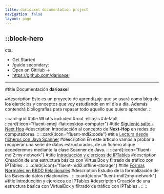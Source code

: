 ```yaml
---
title: darioaxel documentation project
navigation: false
layout: page
---
```


::block-hero
---
cta:
  - Get Started
  - /guide
secondary:
  - Open on GitHub →
  - https://github.com/darioaxel
---

#title
Documentación **darioaxel**

#description
Este es un proyecto de aprendizaje que se usará como blog de los ejercicios y conceptos que voy estudiando en mi día a día. Además contendrá bibliografías para repasar todo aquello que quiero aprender.
::

::card-grid
#title
What's included
#root
:ellipsis
#default
  ::card{:icon="fluent-emoji-flat:desktop-computer"}
  #title
  [Siguiente salto - Next Hop](2.redes/0.next-hop.md)
  #description
  Introducción al concepto de **Next-Hop** en redes de computadoras.
  ::
  ::card{:icon="fluent-mdl2:code"}
  #title
  [Lectura desde ficheros con Java Scanner](3.programacion/0.ficheros-java.md)
  #description
  En este artículo vamos a probar a recuperar una serie de datos estructurados, de un fichero al que accederemos mediante la clase Scanner de Java.
  ::
  ::card{:icon="fluent-mdl2:my-network"}
  #title
  [Introducción y ejercicos de IPTables](2.redes/2.iptables.md)
  #description
  Creación de una estructura básica con VirtualBox y filtrado de tráfico con IPTables .
  ::
  ::card{:icon)="fluent-mdl2:offline-storage"}
  #title
  [Formas Normales en BBDD Relacionales](4.bases_datos/0.normalizacion.md)
  #description
  Estudio de la formalización de las Bases de datos relacionales .
  ::
   ::card{:icon="fluent-mdl2:my-network"}
  #title
  [Introducción y ejercicos de IPTables](2.redes/2.iptables.md)
  #description
  Creación de una estructura básica con VirtualBox y filtrado de tráfico con IPTables .
  ::
::

